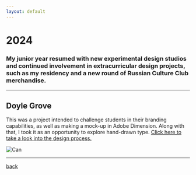 ```yaml
---
layout: default
---
```


# 2024

### My junior year resumed with new experimental design studios and continued involvement in extracurricular design projects, such as my residency and a new round of Russian Culture Club merchandise. 

* * * 

## Doyle Grove

This was a project intended to challenge students in their branding capabilities, as well as making a mock-up in Adobe Dimension. Along with that, I took it as an opportunity to explore hand-drawn type. [Click here to take a look into the design process.](./process_doylegrove.md)

![Can](https://i.imgur.com/zYSRYTy.png)

* * *

[back](./)

